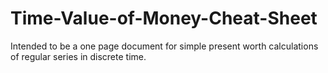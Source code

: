 # Time-Value-of-Money-Cheat-Sheet
Intended to be a one page document for simple present worth calculations of regular series in discrete time.
